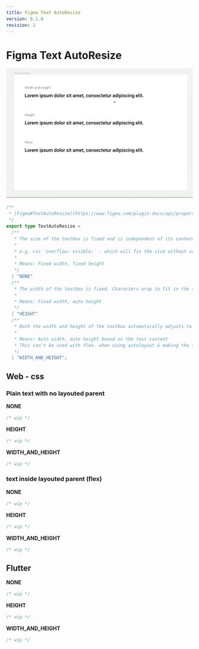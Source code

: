 ```yaml
---
title: Figma Text AutoResize
version: 0.1.0
revision: 1
---
```


# Figma Text AutoResize

![Understanding Figma's Text Auto resize](./assets/figma-text-autoresize-example.gif)

```ts
/**
 * [Figma#TextAutoResize](https://www.figma.com/plugin-docs/api/properties/TextNode-textautoresize/)
 */
export type TextAutoResize =
  /**
   * The size of the textbox is fixed and is independent of its content.
   *
   * e.g. css `overflow: visible;` - which will fix the size without scrolling or resizing, yet visible.
   *
   * Means: Fixed width, fixed height
   */
  | "NONE"
  /**
   * The width of the textbox is fixed. Characters wrap to fit in the textbox. The height of the textbox automatically adjusts to fit its content.
   *
   * Means: Fixed width, auto height
   */
  | "HEIGHT"
  /**
   * Both the width and height of the textbox automatically adjusts to fit its content. Characters do not wrap.
   *
   * Means: Auto width, auto height based on the text content
   * This can't be used with flex. when using autolayout & making the text to fill-width, the text will be wrapped and change the type to "HEIGHT"
   */
  | "WIDTH_AND_HEIGHT";
```

## Web - css

### Plain text with no layouted parent

**NONE**

```css
/* wip */
```

**HEIGHT**

```css
/* wip */
```

**WIDTH_AND_HEIGHT**

```css
/* wip */
```

### text inside layouted parent (flex)

**NONE**

```css
/* wip */
```

**HEIGHT**

```css
/* wip */
```

**WIDTH_AND_HEIGHT**

```css
/* wip */
```

## Flutter

**NONE**

```dart
/* wip */
```

**HEIGHT**

```dart
/* wip */
```

**WIDTH_AND_HEIGHT**

```dart
/* wip */
```
